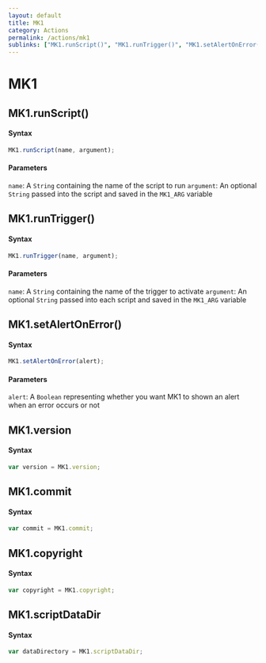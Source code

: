 ```yaml
---
layout: default
title: MK1
category: Actions
permalink: /actions/mk1
sublinks: ["MK1.runScript()", "MK1.runTrigger()", "MK1.setAlertOnError()", "MK1.version", "MK1.commit", "MK1.copyright", "MK1.scriptDataDir"]
---
```


# MK1
## MK1.runScript() ##
#### Syntax
```js
MK1.runScript(name, argument);
```

#### Parameters
`name`: A `String` containing the name of the script to run
`argument`: An optional `String` passed into the script and saved in the `MK1_ARG` variable

## MK1.runTrigger() ##
#### Syntax
```js
MK1.runTrigger(name, argument);
```

#### Parameters
`name`: A `String` containing the name of the trigger to activate
`argument`: An optional `String` passed into each script and saved in the `MK1_ARG` variable

## MK1.setAlertOnError() ##
#### Syntax
```js
MK1.setAlertOnError(alert);
```

#### Parameters
`alert`: A `Boolean` representing whether you want MK1 to shown an alert when an error occurs or not


## MK1.version ##
#### Syntax
```js
var version = MK1.version;
```


## MK1.commit ##
#### Syntax
```js
var commit = MK1.commit;
```


## MK1.copyright ##
#### Syntax
```js
var copyright = MK1.copyright;
```


## MK1.scriptDataDir ##
#### Syntax
```js
var dataDirectory = MK1.scriptDataDir;
```
